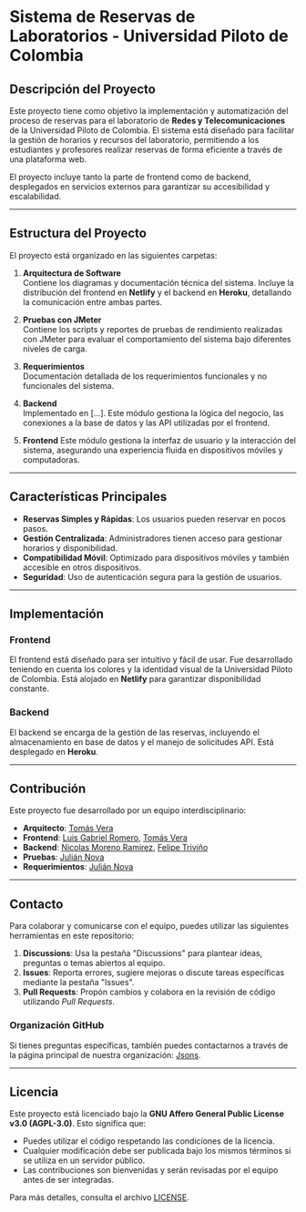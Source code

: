 # Sistema de Reservas de Laboratorios - Universidad Piloto de Colombia

## Descripción del Proyecto

Este proyecto tiene como objetivo la implementación y automatización del proceso de reservas para el laboratorio de **Redes y Telecomunicaciones** de la Universidad Piloto de Colombia. El sistema está diseñado para facilitar la gestión de horarios y recursos del laboratorio, permitiendo a los estudiantes y profesores realizar reservas de forma eficiente a través de una plataforma web.

El proyecto incluye tanto la parte de frontend como de backend, desplegados en servicios externos para garantizar su accesibilidad y escalabilidad.

---

## Estructura del Proyecto

El proyecto está organizado en las siguientes carpetas:

1. **Arquitectura de Software**  
   Contiene los diagramas y documentación técnica del sistema. Incluye la distribución del frontend en **Netlify** y el backend en **Heroku**, detallando la comunicación entre ambas partes.

2. **Pruebas con JMeter**  
   Contiene los scripts y reportes de pruebas de rendimiento realizadas con JMeter para evaluar el comportamiento del sistema bajo diferentes niveles de carga.

3. **Requerimientos**  
   Documentación detallada de los requerimientos funcionales y no funcionales del sistema.

4. **Backend**  
   Implementado en [...]. Este módulo gestiona la lógica del negocio, las conexiones a la base de datos y las API utilizadas por el frontend.

5. **Frontend**
   Este módulo gestiona la interfaz de usuario y la interacción del sistema, asegurando una experiencia fluida en dispositivos móviles y computadoras.

---

## Características Principales

- **Reservas Simples y Rápidas**: Los usuarios pueden reservar en pocos pasos.
- **Gestión Centralizada**: Administradores tienen acceso para gestionar horarios y disponibilidad.
- **Compatibilidad Móvil**: Optimizado para dispositivos móviles y también accesible en otros dispositivos.
- **Seguridad**: Uso de autenticación segura para la gestión de usuarios.

---

## Implementación

### Frontend
El frontend está diseñado para ser intuitivo y fácil de usar. Fue desarrollado teniendo en cuenta los colores y la identidad visual de la Universidad Piloto de Colombia. Está alojado en **Netlify** para garantizar disponibilidad constante.

### Backend
El backend se encarga de la gestión de las reservas, incluyendo el almacenamiento en base de datos y el manejo de solicitudes API. Está desplegado en **Heroku**.

---

## Contribución

Este proyecto fue desarrollado por un equipo interdisciplinario:

- **Arquitecto**: [Tomás Vera](https://github.com/Tomver27)  
- **Frontend**: [Luis Gabriel Romero](https://github.com/Chakerr?tab=following), [Tomás Vera](https://github.com/Tomver27)  
- **Backend**:  [Nicolas Moreno Ramirez](https://github.com/Nicolas041020), [Felipe Triviño](https://github.com/Petriv2004)
- **Pruebas**:  [Julián Nova](https://github.com/JulianNova2004)  
- **Requerimientos**: [Julián Nova](https://github.com/JulianNova2004)  
---
## Contacto

Para colaborar y comunicarse con el equipo, puedes utilizar las siguientes herramientas en este repositorio:

1. **Discussions**: Usa la pestaña "Discussions" para plantear ideas, preguntas o temas abiertos al equipo.
2. **Issues**: Reporta errores, sugiere mejoras o discute tareas específicas mediante la pestaña "Issues".
3. **Pull Requests**: Propón cambios y colabora en la revisión de código utilizando *Pull Requests*.

### Organización GitHub
Si tienes preguntas específicas, también puedes contactarnos a través de la página principal de nuestra organización: [Jsons](https://github.com/JsonsWorks).

---
## Licencia

Este proyecto está licenciado bajo la **GNU Affero General Public License v3.0 (AGPL-3.0)**. Esto significa que:

- Puedes utilizar el código respetando las condiciones de la licencia.
- Cualquier modificación debe ser publicada bajo los mismos términos si se utiliza en un servidor público.
- Las contribuciones son bienvenidas y serán revisadas por el equipo antes de ser integradas.

Para más detalles, consulta el archivo [LICENSE](./LICENSE).


